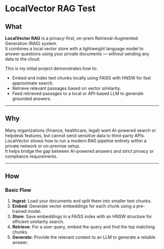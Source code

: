 # LocalVector  RAG Test

## What

**LocalVector RAG** is a privacy-first, on-prem Retrieval-Augmented Generation (RAG) system.  
It combines a local vector store with a lightweight language model to answer questions using your private documents — without sending any data to the cloud.

This is my initial project demonstrates how to:
- Embed and index text chunks locally using FAISS with HNSW for fast approximate search.
- Retrieve relevant passages based on vector similarity.
- Feed retrieved passages to a local or API-based LLM to generate grounded answers.

---

## Why

Many organizations (finance, healthcare, legal) want AI-powered search or helpdesk features, but cannot send sensitive data to third-party APIs.  
LocalVector shows how to run a modern RAG pipeline entirely within a private network or on-premise setup.  
It helps bridge the gap between AI-powered answers and strict privacy or compliance requirements.

---

## How

### Basic Flow

1. **Ingest**: Load your documents and split them into smaller text chunks.
2. **Embed**: Generate vector embeddings for each chunk using a pre-trained model.
3. **Store**: Save embeddings in a FAISS index with an HNSW structure for efficient similarity search.
4. **Retrieve**: For a user query, embed the query and find the top matching chunks.
5. **Generate**: Provide the relevant context to an LLM to generate a reliable answer.

